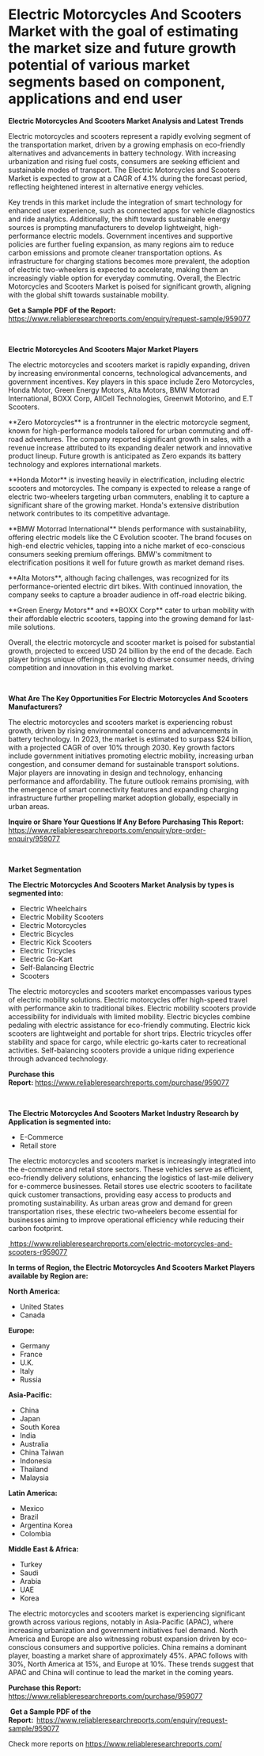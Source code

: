 <p><h1>Electric Motorcycles And Scooters Market with the goal of estimating the market size and future growth potential of various market segments based on component, applications and end user</h1></p><p><strong>Electric Motorcycles And Scooters Market Analysis and Latest Trends</strong></p>
<p><p>Electric motorcycles and scooters represent a rapidly evolving segment of the transportation market, driven by a growing emphasis on eco-friendly alternatives and advancements in battery technology. With increasing urbanization and rising fuel costs, consumers are seeking efficient and sustainable modes of transport. The Electric Motorcycles and Scooters Market is expected to grow at a CAGR of 4.1% during the forecast period, reflecting heightened interest in alternative energy vehicles.</p><p>Key trends in this market include the integration of smart technology for enhanced user experience, such as connected apps for vehicle diagnostics and ride analytics. Additionally, the shift towards sustainable energy sources is prompting manufacturers to develop lightweight, high-performance electric models. Government incentives and supportive policies are further fueling expansion, as many regions aim to reduce carbon emissions and promote cleaner transportation options. As infrastructure for charging stations becomes more prevalent, the adoption of electric two-wheelers is expected to accelerate, making them an increasingly viable option for everyday commuting. Overall, the Electric Motorcycles and Scooters Market is poised for significant growth, aligning with the global shift towards sustainable mobility.</p></p>
<p><strong>Get a Sample PDF of the Report:&nbsp;</strong> <a href="https://www.reliableresearchreports.com/enquiry/request-sample/959077?utm_campaign=2652&utm_medium=2&utm_source=Github&utm_content=ia&utm_term=21032025&utm_id=electric-motorcycles-and-scooters">https://www.reliableresearchreports.com/enquiry/request-sample/959077</a></p>
<p>&nbsp;</p>
<p><strong>Electric Motorcycles And Scooters Major Market Players</strong></p>
<p><p>The electric motorcycles and scooters market is rapidly expanding, driven by increasing environmental concerns, technological advancements, and government incentives. Key players in this space include Zero Motorcycles, Honda Motor, Green Energy Motors, Alta Motors, BMW Motorrad International, BOXX Corp, AllCell Technologies, Greenwit Motorino, and E.T Scooters.</p><p>**Zero Motorcycles** is a frontrunner in the electric motorcycle segment, known for high-performance models tailored for urban commuting and off-road adventures. The company reported significant growth in sales, with a revenue increase attributed to its expanding dealer network and innovative product lineup. Future growth is anticipated as Zero expands its battery technology and explores international markets.</p><p>**Honda Motor** is investing heavily in electrification, including electric scooters and motorcycles. The company is expected to release a range of electric two-wheelers targeting urban commuters, enabling it to capture a significant share of the growing market. Honda's extensive distribution network contributes to its competitive advantage.</p><p>**BMW Motorrad International** blends performance with sustainability, offering electric models like the C Evolution scooter. The brand focuses on high-end electric vehicles, tapping into a niche market of eco-conscious consumers seeking premium offerings. BMW's commitment to electrification positions it well for future growth as market demand rises.</p><p>**Alta Motors**, although facing challenges, was recognized for its performance-oriented electric dirt bikes. With continued innovation, the company seeks to capture a broader audience in off-road electric biking.</p><p>**Green Energy Motors** and **BOXX Corp** cater to urban mobility with their affordable electric scooters, tapping into the growing demand for last-mile solutions.</p><p>Overall, the electric motorcycle and scooter market is poised for substantial growth, projected to exceed USD 24 billion by the end of the decade. Each player brings unique offerings, catering to diverse consumer needs, driving competition and innovation in this evolving market.</p></p>
<p>&nbsp;</p>
<p><strong>What Are The Key Opportunities For Electric Motorcycles And Scooters Manufacturers?</strong></p>
<p><p>The electric motorcycles and scooters market is experiencing robust growth, driven by rising environmental concerns and advancements in battery technology. In 2023, the market is estimated to surpass $24 billion, with a projected CAGR of over 10% through 2030. Key growth factors include government initiatives promoting electric mobility, increasing urban congestion, and consumer demand for sustainable transport solutions. Major players are innovating in design and technology, enhancing performance and affordability. The future outlook remains promising, with the emergence of smart connectivity features and expanding charging infrastructure further propelling market adoption globally, especially in urban areas.</p></p>
<p><strong>Inquire or Share Your Questions If Any Before Purchasing This Report:</strong> <a href="https://www.reliableresearchreports.com/enquiry/pre-order-enquiry/959077?utm_campaign=2652&utm_medium=2&utm_source=Github&utm_content=ia&utm_term=21032025&utm_id=electric-motorcycles-and-scooters">https://www.reliableresearchreports.com/enquiry/pre-order-enquiry/959077</a></p>
<p>&nbsp;</p>
<p><strong>Market Segmentation</strong></p>
<p><strong>The Electric Motorcycles And Scooters Market Analysis by types is segmented into:</strong></p>
<p><ul><li>Electric Wheelchairs</li><li>Electric Mobility Scooters</li><li>Electric Motorcycles</li><li>Electric Bicycles</li><li>Electric Kick Scooters</li><li>Electric Tricycles</li><li>Electric Go-Kart</li><li>Self-Balancing Electric</li><li>Scooters</li></ul></p>
<p><p>The electric motorcycles and scooters market encompasses various types of electric mobility solutions. Electric motorcycles offer high-speed travel with performance akin to traditional bikes. Electric mobility scooters provide accessibility for individuals with limited mobility. Electric bicycles combine pedaling with electric assistance for eco-friendly commuting. Electric kick scooters are lightweight and portable for short trips. Electric tricycles offer stability and space for cargo, while electric go-karts cater to recreational activities. Self-balancing scooters provide a unique riding experience through advanced technology.</p></p>
<p><strong>Purchase this Report:&nbsp;</strong><a href="https://www.reliableresearchreports.com/purchase/959077?utm_campaign=2652&utm_medium=2&utm_source=Github&utm_content=ia&utm_term=21032025&utm_id=electric-motorcycles-and-scooters">https://www.reliableresearchreports.com/purchase/959077</a></p>
<p>&nbsp;</p>
<p><strong>The Electric Motorcycles And Scooters Market Industry Research by Application is segmented into:</strong></p>
<p><ul><li>E-Commerce</li><li>Retail store</li></ul></p>
<p><p>The electric motorcycles and scooters market is increasingly integrated into the e-commerce and retail store sectors. These vehicles serve as efficient, eco-friendly delivery solutions, enhancing the logistics of last-mile delivery for e-commerce businesses. Retail stores use electric scooters to facilitate quick customer transactions, providing easy access to products and promoting sustainability. As urban areas grow and demand for green transportation rises, these electric two-wheelers become essential for businesses aiming to improve operational efficiency while reducing their carbon footprint.</p></p>
<p><a href="https://www.reliableresearchreports.com/electric-motorcycles-and-scooters-r959077?utm_campaign=2652&utm_medium=2&utm_source=Github&utm_content=ia&utm_term=21032025&utm_id=electric-motorcycles-and-scooters">&nbsp;https://www.reliableresearchreports.com/electric-motorcycles-and-scooters-r959077</a></p>
<p><strong>In terms of Region, the Electric Motorcycles And Scooters Market Players available by Region are:</strong></p>
<p>
    <p> <strong> North America: </strong>
        <ul>
            <li>United States</li>
            <li>Canada</li>
        </ul>
        </p> 
    <p> <strong> Europe: </strong>
        <ul>
            <li>Germany</li>
            <li>France</li>
            <li>U.K.</li>
            <li>Italy</li>
            <li>Russia</li>
        </ul>
        </p> 
    <p> <strong> Asia-Pacific: </strong>
        <ul>
            <li>China</li>
            <li>Japan</li>
            <li>South Korea</li>
            <li>India</li>
            <li>Australia</li>
            <li>China Taiwan</li>
            <li>Indonesia</li>
            <li>Thailand</li>
            <li>Malaysia</li>
        </ul>
        </p> 
    <p> <strong> Latin America: </strong>
        <ul>
            <li>Mexico</li>
            <li>Brazil</li>
            <li>Argentina Korea</li>
            <li>Colombia</li>
        </ul>
        </p> 
    <p> <strong> Middle East & Africa: </strong>
        <ul>
            <li>Turkey</li>
            <li>Saudi</li>
            <li>Arabia</li>
            <li>UAE</li>
            <li>Korea</li>
        </ul>
    </p>
    </p>
<p><p>The electric motorcycles and scooters market is experiencing significant growth across various regions, notably in Asia-Pacific (APAC), where increasing urbanization and government initiatives fuel demand. North America and Europe are also witnessing robust expansion driven by eco-conscious consumers and supportive policies. China remains a dominant player, boasting a market share of approximately 45%. APAC follows with 30%, North America at 15%, and Europe at 10%. These trends suggest that APAC and China will continue to lead the market in the coming years.</p></p>
<p><strong>Purchase this Report: </strong><a href="https://www.reliableresearchreports.com/purchase/959077?utm_campaign=2652&utm_medium=2&utm_source=Github&utm_content=ia&utm_term=21032025&utm_id=electric-motorcycles-and-scooters">https://www.reliableresearchreports.com/purchase/959077</a></p>
<p>&nbsp;<strong>Get a Sample PDF of the Report:&nbsp;&nbsp;</strong><a href="https://www.reliableresearchreports.com/enquiry/request-sample/959077?utm_campaign=2652&utm_medium=2&utm_source=Github&utm_content=ia&utm_term=21032025&utm_id=electric-motorcycles-and-scooters">https://www.reliableresearchreports.com/enquiry/request-sample/959077</a></p>
<p><strong></strong></p>
<p>Check more reports on <a href="https://www.reliableresearchreports.com/?utm_campaign=2652&utm_medium=2&utm_source=Github&utm_content=ia&utm_term=21032025&utm_id=electric-motorcycles-and-scooters">https://www.reliableresearchreports.com/</a></p>
